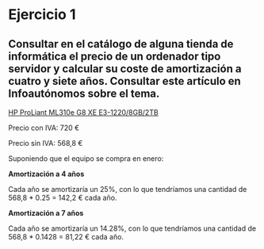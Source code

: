 # Ejercicio 1 # 

## Consultar en el catálogo de alguna tienda de informática el precio de un ordenador tipo servidor y calcular su coste de amortización a cuatro y siete años. Consultar este artículo en Infoautónomos sobre el tema. ##

[HP ProLiant ML310e G8 XE E3-1220/8GB/2TB](http://www.pccomponentes.com/hp_proliant_ml310e_g8_xe_e3_1220_8gb_2tb.html)

Precio con IVA: 720 €

Precio sin IVA: 568,8 €

Suponiendo que el equipo se compra en enero:

**Amortización a 4 años**

Cada año se amortizaría un 25%, con lo que tendríamos una cantidad  de 568,8 * 0.25 = 142,2 € cada año.

**Amortización a 7 años**

Cada año se amortizaría un 14.28%, con lo que tendríamos una cantidad de 568,8 * 0.1428 = 81,22 € cada año.
